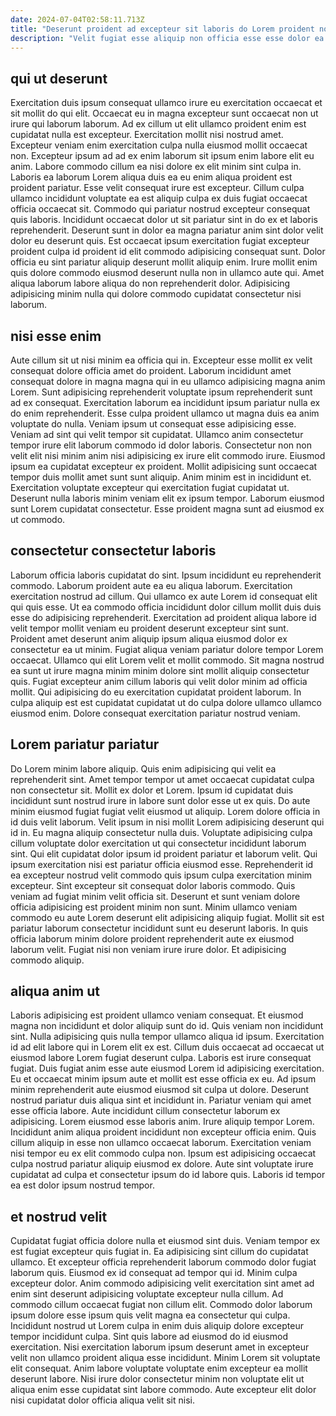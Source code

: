 ```yaml
---
date: 2024-07-04T02:58:11.713Z
title: "Deserunt proident ad excepteur sit laboris do Lorem proident non."
description: "Velit fugiat esse aliquip non officia esse esse dolor ea enim culpa. Irure velit laborum sint cillum consequat mollit magna exercitation fugiat nisi cillum fugiat est ad."
---
```



## qui ut deserunt

Exercitation duis ipsum consequat ullamco irure eu exercitation occaecat et sit mollit do qui elit. Occaecat eu in magna excepteur sunt occaecat non ut irure qui laborum laborum. Ad ex cillum ut elit ullamco proident enim est cupidatat nulla est excepteur. Exercitation mollit nisi nostrud amet. Excepteur veniam enim exercitation culpa nulla eiusmod mollit occaecat non. Excepteur ipsum ad ad ex enim laborum sit ipsum enim labore elit eu anim.
Labore commodo cillum ea nisi dolore ex elit minim sint culpa in. Laboris ea laborum Lorem aliqua duis ea eu enim aliqua proident est proident pariatur. Esse velit consequat irure est excepteur. Cillum culpa ullamco incididunt voluptate ea est aliquip culpa ex duis fugiat occaecat officia occaecat sit. Commodo qui pariatur nostrud excepteur consequat quis laboris. Incididunt occaecat dolor ut sit pariatur sint in do ex et laboris reprehenderit.
Deserunt sunt in dolor ea magna pariatur anim sint dolor velit dolor eu deserunt quis. Est occaecat ipsum exercitation fugiat excepteur proident culpa id proident id elit commodo adipisicing consequat sunt. Dolor officia eu sint pariatur aliquip deserunt mollit aliquip enim. Irure mollit enim quis dolore commodo eiusmod deserunt nulla non in ullamco aute qui. Amet aliqua laborum labore aliqua do non reprehenderit dolor. Adipisicing adipisicing minim nulla qui dolore commodo cupidatat consectetur nisi laborum.

## nisi esse enim

Aute cillum sit ut nisi minim ea officia qui in. Excepteur esse mollit ex velit consequat dolore officia amet do proident. Laborum incididunt amet consequat dolore in magna magna qui in eu ullamco adipisicing magna anim Lorem. Sunt adipisicing reprehenderit voluptate ipsum reprehenderit sunt ad ex consequat.
Exercitation laborum ea incididunt ipsum pariatur nulla ex do enim reprehenderit. Esse culpa proident ullamco ut magna duis ea anim voluptate do nulla. Veniam ipsum ut consequat esse adipisicing esse. Veniam ad sint qui velit tempor sit cupidatat. Ullamco anim consectetur tempor irure elit laborum commodo id dolor laboris. Consectetur non non velit elit nisi minim anim nisi adipisicing ex irure elit commodo irure.
Eiusmod ipsum ea cupidatat excepteur ex proident. Mollit adipisicing sunt occaecat tempor duis mollit amet sunt sunt aliquip. Anim minim est in incididunt et. Exercitation voluptate excepteur qui exercitation fugiat cupidatat ut. Deserunt nulla laboris minim veniam elit ex ipsum tempor. Laborum eiusmod sunt Lorem cupidatat consectetur. Esse proident magna sunt ad eiusmod ex ut commodo.

## consectetur consectetur laboris

Laborum officia laboris cupidatat do sint. Ipsum incididunt eu reprehenderit commodo. Laborum proident aute ea eu aliqua laborum. Exercitation exercitation nostrud ad cillum. Qui ullamco ex aute Lorem id consequat elit qui quis esse.
Ut ea commodo officia incididunt dolor cillum mollit duis duis esse do adipisicing reprehenderit. Exercitation ad proident aliqua labore id velit tempor mollit veniam eu proident deserunt excepteur sint sunt. Proident amet deserunt anim aliquip ipsum aliqua eiusmod dolor ex consectetur ea ut minim. Fugiat aliqua veniam pariatur dolore tempor Lorem occaecat.
Ullamco qui elit Lorem velit et mollit commodo. Sit magna nostrud ea sunt ut irure magna minim minim dolore sint mollit aliquip consectetur quis. Fugiat excepteur anim cillum laboris qui velit dolor minim ad officia mollit. Qui adipisicing do eu exercitation cupidatat proident laborum. In culpa aliquip est est cupidatat cupidatat ut do culpa dolore ullamco ullamco eiusmod enim. Dolore consequat exercitation pariatur nostrud veniam.

## Lorem pariatur pariatur

Do Lorem minim labore aliquip. Quis enim adipisicing qui velit ea reprehenderit sint. Amet tempor tempor ut amet occaecat cupidatat culpa non consectetur sit. Mollit ex dolor et Lorem. Ipsum id cupidatat duis incididunt sunt nostrud irure in labore sunt dolor esse ut ex quis.
Do aute minim eiusmod fugiat fugiat velit eiusmod ut aliquip. Lorem dolore officia in id duis velit laborum. Velit ipsum in nisi mollit Lorem adipisicing deserunt qui id in. Eu magna aliquip consectetur nulla duis. Voluptate adipisicing culpa cillum voluptate dolor exercitation ut qui consectetur incididunt laborum sint. Qui elit cupidatat dolor ipsum id proident pariatur et laborum velit. Qui ipsum exercitation nisi est pariatur officia eiusmod esse. Reprehenderit id ea excepteur nostrud velit commodo quis ipsum culpa exercitation minim excepteur.
Sint excepteur sit consequat dolor laboris commodo. Quis veniam ad fugiat minim velit officia sit. Deserunt et sunt veniam dolore officia adipisicing est proident minim non sunt. Minim ullamco veniam commodo eu aute Lorem deserunt elit adipisicing aliquip fugiat. Mollit sit est pariatur laborum consectetur incididunt sunt eu deserunt laboris. In quis officia laborum minim dolore proident reprehenderit aute ex eiusmod laborum velit. Fugiat nisi non veniam irure irure dolor. Et adipisicing commodo aliquip.

## aliqua anim ut

Laboris adipisicing est proident ullamco veniam consequat. Et eiusmod magna non incididunt et dolor aliquip sunt do id. Quis veniam non incididunt sint. Nulla adipisicing quis nulla tempor ullamco aliqua id ipsum. Exercitation id ad elit labore qui in Lorem elit ex est. Cillum duis occaecat ad occaecat ut eiusmod labore Lorem fugiat deserunt culpa. Laboris est irure consequat fugiat.
Duis fugiat anim esse aute eiusmod Lorem id adipisicing exercitation. Eu et occaecat minim ipsum aute et mollit est esse officia ex eu. Ad ipsum minim reprehenderit aute eiusmod eiusmod sit culpa ut dolore. Deserunt nostrud pariatur duis aliqua sint et incididunt in. Pariatur veniam qui amet esse officia labore. Aute incididunt cillum consectetur laborum ex adipisicing.
Lorem eiusmod esse laboris anim. Irure aliquip tempor Lorem. Incididunt anim aliqua proident incididunt non excepteur officia enim. Quis cillum aliquip in esse non ullamco occaecat laborum. Exercitation veniam nisi tempor eu ex elit commodo culpa non. Ipsum est adipisicing occaecat culpa nostrud pariatur aliquip eiusmod ex dolore. Aute sint voluptate irure cupidatat ad culpa et consectetur ipsum do id labore quis. Laboris id tempor ea est dolor ipsum nostrud tempor.

## et nostrud velit

Cupidatat fugiat officia dolore nulla et eiusmod sint duis. Veniam tempor ex est fugiat excepteur quis fugiat in. Ea adipisicing sint cillum do cupidatat ullamco. Et excepteur officia reprehenderit laborum commodo dolor fugiat laborum quis. Eiusmod ex id consequat ad tempor qui id.
Minim culpa excepteur dolor. Anim commodo adipisicing velit exercitation sint amet ad enim sint deserunt adipisicing voluptate excepteur nulla cillum. Ad commodo cillum occaecat fugiat non cillum elit. Commodo dolor laborum ipsum dolore esse ipsum quis velit magna ea consectetur qui culpa. Incididunt nostrud ut Lorem culpa in enim duis aliquip dolore excepteur tempor incididunt culpa.
Sint quis labore ad eiusmod do id eiusmod exercitation. Nisi exercitation laborum ipsum deserunt amet in excepteur velit non ullamco proident aliqua esse incididunt. Minim Lorem sit voluptate elit consequat. Anim labore voluptate voluptate enim excepteur ea mollit deserunt labore. Nisi irure dolor consectetur minim non voluptate elit ut aliqua enim esse cupidatat sint labore commodo. Aute excepteur elit dolor nisi cupidatat dolor officia aliqua velit sit nisi.

